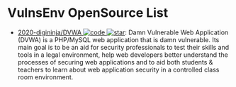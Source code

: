 # VulnsEnv OpenSource List

- [2020-digininja/DVWA ![code](https://ng-tech.icu/assets/code.svg) ![star](https://img.shields.io/github/stars/digininja/DVWA)](https://github.com/digininja/DVWA): Damn Vulnerable Web Application (DVWA) is a PHP/MySQL web application that is damn vulnerable. Its main goal is to be an aid for security professionals to test their skills and tools in a legal environment, help web developers better understand the processes of securing web applications and to aid both students & teachers to learn about web application security in a controlled class room environment.
